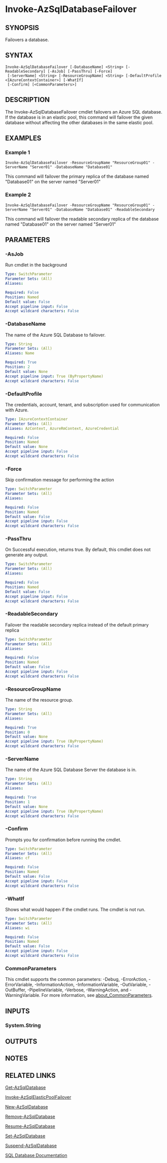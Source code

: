 ﻿---
external help file: Microsoft.Azure.PowerShell.Cmdlets.Sql.dll-Help.xml
Module Name: Az.Sql
online version: https://learn.microsoft.com/powershell/module/az.sql/invoke-azsqldatabasefailover
schema: 2.0.0
---

# Invoke-AzSqlDatabaseFailover

## SYNOPSIS
Failovers a database.

## SYNTAX

```
Invoke-AzSqlDatabaseFailover [-DatabaseName] <String> [-ReadableSecondary] [-AsJob] [-PassThru] [-Force]
 [-ServerName] <String> [-ResourceGroupName] <String> [-DefaultProfile <IAzureContextContainer>] [-WhatIf]
 [-Confirm] [<CommonParameters>]
```

## DESCRIPTION
The Invoke-AzSqlDatabaseFailover cmdlet failovers an Azure SQL database.
If the database is in an elastic pool, this command will failover the given database without affecting the other databases in the same elastic pool.

## EXAMPLES

### Example 1
```
Invoke-AzSqlDatabaseFailover -ResourceGroupName "ResourceGroup01" -ServerName "Server01" -DatabaseName "Database01"
```

This command will failover the primary replica of the database named "Database01" on the server named "Server01"

### Example 2
```
Invoke-AzSqlDatabaseFailover -ResourceGroupName "ResourceGroup01" -ServerName "Server01" -DatabaseName "Database01" -ReadableSecondary
```

This command will failover the readable secondary replica of the database named "Database01" on the server named "Server01"

## PARAMETERS

### -AsJob
Run cmdlet in the background

```yaml
Type: SwitchParameter
Parameter Sets: (All)
Aliases:

Required: False
Position: Named
Default value: False
Accept pipeline input: False
Accept wildcard characters: False
```

### -DatabaseName
The name of the Azure SQL Database to failover.

```yaml
Type: String
Parameter Sets: (All)
Aliases: Name

Required: True
Position: 2
Default value: None
Accept pipeline input: True (ByPropertyName)
Accept wildcard characters: False
```

### -DefaultProfile
The credentials, account, tenant, and subscription used for communication with Azure.

```yaml
Type: IAzureContextContainer
Parameter Sets: (All)
Aliases: AzContext, AzureRmContext, AzureCredential

Required: False
Position: Named
Default value: None
Accept pipeline input: False
Accept wildcard characters: False
```

### -Force
Skip confirmation message for performing the action

```yaml
Type: SwitchParameter
Parameter Sets: (All)
Aliases:

Required: False
Position: Named
Default value: False
Accept pipeline input: False
Accept wildcard characters: False
```

### -PassThru
On Successful execution, returns true. 
By default, this cmdlet does not generate any output.

```yaml
Type: SwitchParameter
Parameter Sets: (All)
Aliases:

Required: False
Position: Named
Default value: False
Accept pipeline input: False
Accept wildcard characters: False
```

### -ReadableSecondary
Failover the readable secondary replica instead of the default primary replica

```yaml
Type: SwitchParameter
Parameter Sets: (All)
Aliases:

Required: False
Position: Named
Default value: False
Accept pipeline input: False
Accept wildcard characters: False
```

### -ResourceGroupName
The name of the resource group.

```yaml
Type: String
Parameter Sets: (All)
Aliases:

Required: True
Position: 0
Default value: None
Accept pipeline input: True (ByPropertyName)
Accept wildcard characters: False
```

### -ServerName
The name of the Azure SQL Database Server the database is in.

```yaml
Type: String
Parameter Sets: (All)
Aliases:

Required: True
Position: 1
Default value: None
Accept pipeline input: True (ByPropertyName)
Accept wildcard characters: False
```

### -Confirm
Prompts you for confirmation before running the cmdlet.

```yaml
Type: SwitchParameter
Parameter Sets: (All)
Aliases: cf

Required: False
Position: Named
Default value: False
Accept pipeline input: False
Accept wildcard characters: False
```

### -WhatIf
Shows what would happen if the cmdlet runs.
The cmdlet is not run.

```yaml
Type: SwitchParameter
Parameter Sets: (All)
Aliases: wi

Required: False
Position: Named
Default value: False
Accept pipeline input: False
Accept wildcard characters: False
```

### CommonParameters
This cmdlet supports the common parameters: -Debug, -ErrorAction, -ErrorVariable, -InformationAction, -InformationVariable, -OutVariable, -OutBuffer, -PipelineVariable, -Verbose, -WarningAction, and -WarningVariable. For more information, see [about_CommonParameters](http://go.microsoft.com/fwlink/?LinkID=113216).

## INPUTS

### System.String
## OUTPUTS

## NOTES

## RELATED LINKS

[Get-AzSqlDatabase]()

[Invoke-AzSqlElasticPoolFailover]()

[New-AzSqlDatabase]()

[Remove-AzSqlDatabase]()

[Resume-AzSqlDatabase]()

[Set-AzSqlDatabase]()

[Suspend-AzSqlDatabase]()

[SQL Database Documentation](https://learn.microsoft.com/azure/sql-database/)

